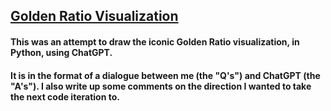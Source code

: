 ## [Golden Ratio Visualization](https://upload.wikimedia.org/wikipedia/commons/e/e7/Lucas_number_spiral.svg)

#### This was an attempt to draw the iconic Golden Ratio visualization, in Python, using ChatGPT.

#### It is in the format of a dialogue between me (the "Q's") and ChatGPT (the "A's"). I also write up some comments on the direction I wanted to take the next code iteration to.

